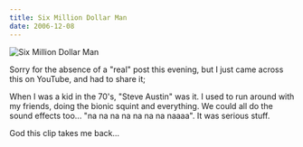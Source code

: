 ```yaml
---
title: Six Million Dollar Man
date: 2006-12-08
---
```


![Six Million Dollar Man](https://source.unsplash.com/dUPDhdeCN84/1600x900)

Sorry for the absence of a "real" post this evening, but I just came across this on YouTube, and had to share it;

When I was a kid in the 70's, "Steve Austin" was it. I used to run around with my friends, doing the bionic squint and everything. We could all do the sound effects too... "na na na na na na na naaaa". It was serious stuff.

God this clip takes me back...